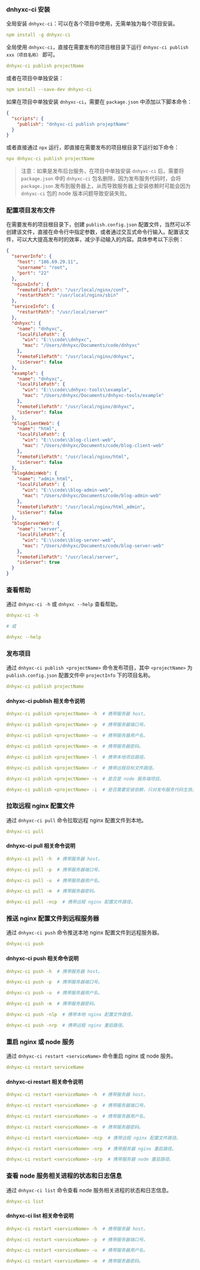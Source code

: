 ### dnhyxc-ci 安装

全局安装 `dnhyxc-ci`：可以在各个项目中使用，无需单独为每个项目安装。

```yaml
npm install -g dnhyxc-ci
```

全局使用 `dnhyxc-ci`，直接在需要发布的项目根目录下运行 `dnhyxc-ci publish xxx（项目名称）` 即可。

```yaml
dnhyxc-ci publish projectName
```

或者在项目中单独安装：

```yaml
npm install --save-dev dnhyxc-ci
```

如果在项目中单独安装 `dnhyxc-ci`，需要在 `package.json` 中添加以下脚本命令：

```json
{
  "scripts": {
    "publish": "dnhyxc-ci publish projeptName"
  }
}
```

或者直接通过 `npx` 运行，即直接在需要发布的项目根目录下运行如下命令：

```yaml
npx dnhyxc-ci publish projectName
```

> 注意：如果是发布后台服务，在项目中单独安装 `dnhyxc-ci` 后，需要将 `package.json` 中的 `dnhyxc-ci` 包名删除，因为发布服务代码时，会将 `package.json` 发布到服务器上，从而导致服务器上安装依赖时可能会因为 `dnhyxc-ci` 包的 node 版本问题导致安装失败。

### 配置项目发布文件

在需要发布的项目根目录下，创建 `publish.config.json` 配置文件，当然可以不创建该文件，直接在命令行中指定参数，或者通过交互式命令行输入。配置该文件，可以大大提高发布时的效率，减少手动输入的内容。具体参考以下示例：

```json
{
  "serverInfo": {
    "host": "106.69.29.11",
    "username": "root",
    "port": "22"
  },
  "nginxInfo": {
    "remoteFilePath": "/usr/local/nginx/conf",
    "restartPath": "/usr/local/nginx/sbin"
  },
  "serviceInfo": {
    "restartPath": "/usr/local/server"
  },
  "dnhyxc": {
    "name": "dnhyxc",
    "localFilePath": {
      "win": "E:\\code\\dnhyxc",
      "mac": "/Users/dnhyxc/Documents/code/dnhyxc"
    },
    "remoteFilePath": "/usr/local/nginx/dnhyxc",
    "isServer": false
  },
  "example": {
    "name": "dnhyxc",
    "localFilePath": {
      "win": "E:\\code\\dnhyxc-tools\\example",
      "mac": "/Users/dnhyxc/Documents/dnhyxc-tools/example"
    },
    "remoteFilePath": "/usr/local/nginx/dnhyxc",
    "isServer": false
  },
  "blogClientWeb": {
    "name": "html",
    "localFilePath": {
      "win": "E:\\code\\blog-client-web",
      "mac": "/Users/dnhyxc/Documents/code/blog-client-web"
    },
    "remoteFilePath": "/usr/local/nginx/html",
    "isServer": false
  },
  "blogAdminWeb": {
    "name": "admin_html",
    "localFilePath": {
      "win": "E:\\code\\blog-admin-web",
      "mac": "/Users/dnhyxc/Documents/code/blog-admin-web"
    },
    "remoteFilePath": "/usr/local/nginx/html_admin",
    "isServer": false
  },
  "blogServerWeb": {
    "name": "server",
    "localFilePath": {
      "win": "E:\\code\\blog-server-web",
      "mac": "/Users/dnhyxc/Documents/code/blog-server-web"
    },
    "remoteFilePath": "/usr/local/server",
    "isServer": true
  }
}
```

### 查看帮助

通过 `dnhyxc-ci -h` 或 `dnhyxc --help` 查看帮助。

```yaml
dnhyxc-ci -h

# 或

dnhyxc --help
```

### 发布项目

通过 `dnhyxc-ci publish <projectName>` 命令发布项目，其中 `<projectName>` 为 `publish.config.json` 配置文件中 `projectInfo` 下的项目名称。

```yaml
dnhyxc-ci publish projectName
```

#### dnhyxc-ci publish 相关命令说明

```yaml
dnhyxc-ci publish <projectName> -h  # 携带服务器 host。

dnhyxc-ci publish <projectName> -p  # 携带服务器端口号。

dnhyxc-ci publish <projectName> -u  # 携带服务器用户名。

dnhyxc-ci publish <projectName> -m  # 携带服务器密码。

dnhyxc-ci publish <projectName> -l  # 携带本地项目路径。

dnhyxc-ci publish <projectName> -r  # 携带远程目标文件路径。

dnhyxc-ci publish <projectName> -s  # 是否是 node 服务端项目。

dnhyxc-ci publish <projectName> -i  # 是否需要安装依赖，只对发布服务代码生效。
```

### 拉取远程 nginx 配置文件

通过 `dnhyxc-ci pull` 命令拉取远程 nginx 配置文件到本地。

```yaml
dnhyxc-ci pull
```

#### dnhyxc-ci pull 相关命令说明

```yaml
dnhyxc-ci pull -h  # 携带服务器 host。

dnhyxc-ci pull -p  # 携带服务器端口号。

dnhyxc-ci pull -u  # 携带服务器用户名。

dnhyxc-ci pull -m  # 携带服务器密码。

dnhyxc-ci pull -ncp  # 携带远程 nginx 配置文件路径。
```

### 推送 nginx 配置文件到远程服务器

通过 `dnhyxc-ci push` 命令推送本地 nginx 配置文件到远程服务器。

```yaml
dnhyxc-ci push
```

#### dnhyxc-ci push 相关命令说明

```yaml
dnhyxc-ci push -h  # 携带服务器 host。

dnhyxc-ci push -p  # 携带服务器端口号。

dnhyxc-ci push -u  # 携带服务器用户名。

dnhyxc-ci push -m  # 携带服务器密码。

dnhyxc-ci push -nlp  # 携带本地 nginx 配置文件路径。

dnhyxc-ci push -nrp  # 携带远程 nginx 重启路径。
```

### 重启 nginx 或 node 服务

通过 `dnhyxc-ci restart <serviceName>` 命令重启 nginx 或 node 服务。

```yaml
dnhyxc-ci restart serviceName
```

#### dnhyxc-ci restart 相关命令说明

```yaml
dnhyxc-ci restart <serviceName> -h  # 携带服务器 host。

dnhyxc-ci restart <serviceName> -p  # 携带服务器端口号。

dnhyxc-ci restart <serviceName> -u  # 携带服务器用户名。

dnhyxc-ci restart <serviceName> -m  # 携带服务器密码。

dnhyxc-ci restart <serviceName> -ncp  # 携带远程 nginx 配置文件路径。

dnhyxc-ci restart <serviceName> -nrp  # 携带服务器 nginx 重启路径。

dnhyxc-ci restart <serviceName> -srp  # 携带服务器 node 重启路径。
```

### 查看 node 服务相关进程的状态和日志信息

通过 `dnhyxc-ci list` 命令查看 node 服务相关进程的状态和日志信息。

```yaml
dnhyxc-ci list
```

#### dnhyxc-ci list 相关命令说明

```yaml
dnhyxc-ci restart <serviceName> -h  # 携带服务器 host。

dnhyxc-ci restart <serviceName> -p  # 携带服务器端口号。

dnhyxc-ci restart <serviceName> -u  # 携带服务器用户名。

dnhyxc-ci restart <serviceName> -m  # 携带服务器密码。
```
